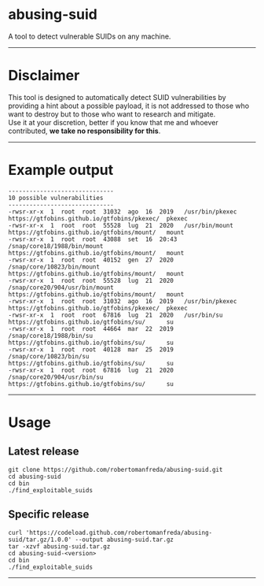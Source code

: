 # abusing-suid
A tool to detect vulnerable SUIDs on any machine.

---

# Disclaimer
This tool is designed to automatically detect SUID vulnerabilities by providing a hint about a possible payload,
it is not addressed to those who want to destroy but to those who want to research and mitigate.  
Use it at your discretion, better if you know that me and whoever contributed, **we take no responsibility for this**.  

---

# Example output

```
------------------------------
10 possible vulnerabilities
------------------------------
-rwsr-xr-x  1  root  root  31032  ago  16  2019   /usr/bin/pkexec                 https://gtfobins.github.io/gtfobins/pkexec/  pkexec
-rwsr-xr-x  1  root  root  55528  lug  21  2020   /usr/bin/mount                  https://gtfobins.github.io/gtfobins/mount/   mount
-rwsr-xr-x  1  root  root  43088  set  16  20:43  /snap/core18/1988/bin/mount     https://gtfobins.github.io/gtfobins/mount/   mount
-rwsr-xr-x  1  root  root  40152  gen  27  2020   /snap/core/10823/bin/mount      https://gtfobins.github.io/gtfobins/mount/   mount
-rwsr-xr-x  1  root  root  55528  lug  21  2020   /snap/core20/904/usr/bin/mount  https://gtfobins.github.io/gtfobins/mount/   mount
-rwsr-xr-x  1  root  root  31032  ago  16  2019   /usr/bin/pkexec                 https://gtfobins.github.io/gtfobins/pkexec/  pkexec
-rwsr-xr-x  1  root  root  67816  lug  21  2020   /usr/bin/su                     https://gtfobins.github.io/gtfobins/su/      su
-rwsr-xr-x  1  root  root  44664  mar  22  2019   /snap/core18/1988/bin/su        https://gtfobins.github.io/gtfobins/su/      su
-rwsr-xr-x  1  root  root  40128  mar  25  2019   /snap/core/10823/bin/su         https://gtfobins.github.io/gtfobins/su/      su
-rwsr-xr-x  1  root  root  67816  lug  21  2020   /snap/core20/904/usr/bin/su     https://gtfobins.github.io/gtfobins/su/      su

```
---

# Usage

## Latest release
```shell
git clone https://github.com/robertomanfreda/abusing-suid.git
cd abusing-suid
cd bin
./find_exploitable_suids
```

## Specific release
```shell
curl 'https://codeload.github.com/robertomanfreda/abusing-suid/tar.gz/1.0.0' --output abusing-suid.tar.gz
tar -xzvf abusing-suid.tar.gz
cd abusing-suid-<version> 
cd bin
./find_exploitable_suids
```

---